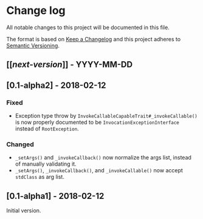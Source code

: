 # Change log
All notable changes to this project will be documented in this file.

The format is based on [Keep a Changelog](http://keepachangelog.com/)
and this project adheres to [Semantic Versioning](http://semver.org/).

## [[*next-version*]] - YYYY-MM-DD

## [0.1-alpha2] - 2018-02-12
### Fixed
- Exception type throw by `InvokeCallableCapableTrait#_invokeCallable()` is now properly documented to be
`InvocationExceptionInterface` instead of `RootException`.

### Changed
- `_setArgs()` and `_invokeCallback()` now normalize the args list, instead of manually validating it.
- `_setArgs()`, `_invokeCallback()`, and `_invokeCallable()` now accept `stdClass` as arg list.

## [0.1-alpha1] - 2018-02-12
Initial version.

